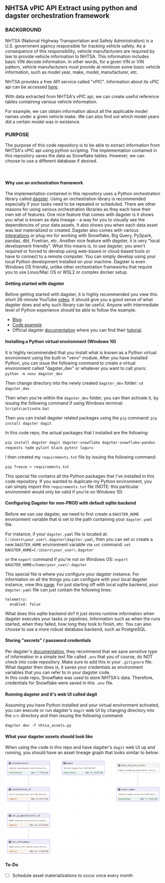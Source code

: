## NHTSA vPIC API Extract using python and dagster orchestration framework


### BACKGROUND
NHTSA (National Highway Transportation and Safety Administration) is a U.S. government agency responsible for tracking
vehicle safety.  As a consequence of this responsibility, vehicle manufacturers are required by law to provide vehicle
information to NHTSA.  This information includes basic VIN decode information.  In other words, for a given VIN or VIN
pattern, vehicle manufacturers must provide at minimum some basic vehicle information, such as model year, make, model,
manufacturer, etc.

NHTSA provides a free API service called "vPIC".  Information about its vPIC api can be accessed [here](https://vpic.nhtsa.dot.gov/api/).

With data extracted from NHTSA's vPIC api, we can create useful reference tables containing various vehicle information.

For example, we can obtain information about all the applicable model names under a given vehicle make.  We can also
find out which model years did a certain model was in existence.

### PURPOSE
The purpose of this code repository is to be able to extract information from NHTSA's vPIC api using python scripting.
The implementation contained in this repository saves the data as Snowflake tables.  However, we can choose to use a
different database if desired.
<br><br><br>

#### Why use an orchestration framework
The implementation contained in this repository uses a Python orchestration library called [dagster](https://docs.dagster.io/).  Using an
orchestration library is recommended especially if your tasks need to be repeated or scheduled.  There are other
reasons for using various orchestration libraries as they each have their own set of features.  One nice feature that
comes with dagster is it shows you what is known as data lineage - a way for you to visually see the dependencies of
your data assets.  It also shows you when each data asset was last materialized or created.  Dagster also comes with
various [integrations](https://docs.dagster.io/integrations) or plug-ins for working with Snowflake, Big Query, PySpark, pandas, dbt, Fivetran, etc. Another nice feature with dagster, it is very "local development friendly".  What this means is,
to use dagster, you aren't required or forced to develop using web-based or cloud-based tools or have to connect to a 
remote computer.  You can simply develop using your local Python development installed on your machine.  Dagster is even 
Windows OS friendly, unlike other orchestration frameworks that require you to use Linux/Mac OS or WSL2 or complex docker setup.


#### Getting started with dagster
Before getting started with dagster, it is highly recommended you view this short 26-minute YouTube [video](https://youtu.be/sCUYBa-glh0).  It should
give you a good sense of what dagster does and why such library can be useful.  Anyone with intermediate level of Python
experience should be able to follow the example.

- [Blog](https://dagster.io/blog/dagster-script-to-assets)
- [Code example](https://github.com/petehunt/dagster-script-to-assets)
- Official dagster [documentation](https://docs.dagster.io/getting-started) where you can find their [tutorial](https://docs.dagster.io/tutorial).


#### Installing a Python virtual environment (Windows 10)
It is highly recommended that you install what is known as a Python virtual environment using the built-in "venv" module.
After you have installed Python, you can issue the following command to create a virtual environment called "dagster_dev"
or whatever you want to call yours:
`python -m venv dagster_dev`


Then change directory into the newly created `dagster_dev` folder: `cd dagster_dev`


Then when you're within the `dagster_dev` folder, you can then activate it, by issuing the following command if using
Windows terminal:
`Scripts\activate.bat`

Then you can install dagster related packages using the `pip` command:
`pip install dagster dagit`

In this code repo, the actual packages that I installed are the following:

`pip install dagster dagit dagster-snowflake dagster-snowflake-pandas requests tqdm pylint black pytest loguru`

I then created my `requirements.txt` file by issuing the following command:

`pip freeze > requirements.txt`

This special file contains all the Python packages that I've installed in this code repository.  If you wanted to duplicate
my Python environment, you can simply import this `requirements.txt` file (NOTE: this particular environment would only be valid if you're on Windows 10)


#### Configuring Dagster for non-PROD with default sqlite backend
Before we can use dagster, we need to first create a `DAGSTER_HOME` environment variable that is set to the path 
containing your `dagster.yaml` file.


For instance, if your `dagster.yaml` file is located at: `C:\Users\your_user\.dagster\dagster.yaml`, then you can set
or create a new `DAGSTER_HOME` environment variable via `set` command:
`set DAGSTER_HOME=C:\Users\your_user\.dagster`


or the `export` command if you're not on Windows OS:
`export DAGSTER_HOME=/home/your_user/.dagster`


This special file is where you configure your dagster instance.  For information on all the things you can configure with
your local dagster instance, view this [page](https://docs.dagster.io/deployment/dagster-instance).  For just starting
off with local sqlite backend, your `dagster.yaml` file can just contain the following lines:
```
telemetry:
  enabled: false
```


What does this sqlite backend do?  It just stores runtime information when dagster executes your tasks or pipelines.
Information such as when the runs started, when they failed, how long they took to finish, etc.  You can also choose to
use a more robust database backend, such as PostgreSQL.


#### Storing "secrets" / password credentials
Per dagster's [documentation](https://docs.dagster.io/guides/dagster/using-environment-variables-and-secrets#using-environment-variables-and-secrets), they recommend that we save sensitive type of information in a simple text file called
`.env` that you of course, do NOT check into code repository.  Make sure to add this in your `.gitignore` file.
What dagster then does is, it saves your credentials as environment variables that you can refer to in your dagster code.  
In this code repo, Snowflake was used to store NHTSA's data.  Therefore, credentials for Snowflake were saved in this `.env` file.


#### Running dagster and it's web UI called dagit
Assuming you have Python installed and your virtual environment activated, you can execute or run dagster's `dagit` web 
UI by changing directory into the `src` directory and then issuing the following command:


`dagster dev -f nhtsa_assets.py`


#### What your dagster assets should look like
When using the code in this repo and have dagster's `dagit` web UI up and running, you should have an asset lineage
graph that looks similar to below:


![alt text](images/asset_lineage.png)


#### To-Do
- [ ] Schedule asset materializations to occur once every month